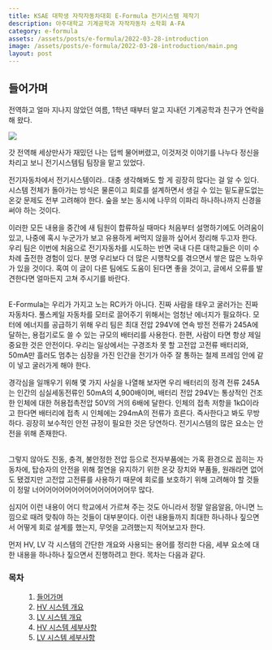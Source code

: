 ```yaml
---
title: KSAE 대학생 자작자동차대회 E-Formula 전기시스템 제작기
description: 아주대학교 기계공학과 자작자동차 소학회 A-FA
category: e-formula
assets: /assets/posts/e-formula/2022-03-28-introduction
image: /assets/posts/e-formula/2022-03-28-introduction/main.png
layout: post
---
```


## 들어가며
전역하고 얼마 지나지 않았던 여름, 1학년 때부터 알고 지내던 기계공학과 친구가 연락을 해 왔다.

<div class='center'><img src='{{ page.assets }}/main.png'></div>

갓 전역해 세상만사가 재밌던 나는 덥썩 물어버렸고, 이것저것 이야기를 나누다 정신을 차리고 보니 전기시스템팀 팀장을 맡고 있었다.

전기자동차에서 전기시스템이라.. 대충 생각해봐도 할 게 굉장히 많다는 걸 알 수 있다. 시스템 전체가 돌아가는 방식은 물론이고 회로를 설계하면서 생길 수 있는 밑도끝도없는 온갖 문제도 전부 고려해야 한다. 숲을 보는 동시에 나무의 이파리 하나하나까지 신경을 써야 하는 것이다.

이러한 모든 내용을 중간에 새 팀원이 합류하실 때마다 처음부터 설명하기에도 어려움이 있고, 나중에 혹시 누군가가 보고 유용하게 써먹지 않을까 싶어서 정리해 두고자 한다. 우리 팀은 이번에 처음으로 전기자동차를 시도하는 반면 국내 다른 대학교들은 이미 수 차례 출전한 경험이 있다. 분명 우리보다 더 많은 시행착오를 겪으면서 쌓은 많은 노하우가 있을 것이다. 혹여 이 글이 다른 팀에도 도움이 된다면 좋을 것이고, 글에서 오류를 발견한다면 얼마든지 고쳐 주시기를 바란다.  
<br>

E-Formula는 우리가 가지고 노는 RC카가 아니다. 진짜 사람을 태우고 굴러가는 진짜 자동차다. 풀스케일 자동차를 모터로 끌어주기 위해서는 엄청난 에너지가 필요하다. 모터에 에너지를 공급하기 위해 우리 팀은 최대 전압 294V에 연속 방전 전류가 245A에 달하는, 용접기로도 쓸 수 있는 규모의 배터리를 사용한다. 한편, 사람이 타면 항상 제일 중요한 것은 안전이다. 우리는 일상에서는 구경조차 못 할 고전압 고전류 배터리와, 50mA만 흘러도 멈추는 심장을 가진 인간을 전기가 아주 잘 통하는 철제 프레임 안에 같이 넣고 굴러가게 해야 한다.

경각심을 일깨우기 위해 몇 가지 사실을 나열해 보자면 우리 배터리의 정격 전류 245A는 인간의 심실세동전류인 50mA의 4,900배이며, 배터리 전압 294V는 통상적인 건조한 인체에 대한 허용접촉전압 50V의 거의 6배에 달한다. 인체의 접촉 저항을 1kΩ이라고 한다면 배터리에 접촉 시 인체에는 294mA의 전류가 흐른다. 즉사한다고 봐도 무방하다. 굉장히 보수적인 안전 규정이 필요한 것은 당연하다. 전기시스템의 많은 요소는 안전을 위해 존재한다.  
<br>

그렇지 않아도 진동, 충격, 불안정한 전압 등으로 전자부품에는 가혹 환경으로 꼽히는 자동차에, 탑승자의 안전을 위해 절연을 유지하기 위한 온갖 장치와 부품들, 원래라면 없어도 됐겠지만 고전압 고전류를 사용하기 때문에 회로를 보호하기 위해 고려해야 할 것들이 정말 너어어어어어어어어어어어어어어무 많다.  

심지어 이런 내용이 어디 학교에서 가르쳐 주는 것도 아니라서 정말 알음알음, 아니면 느낌으로 때려 맞춰야 하는 것들이 대부분이다. 이런 내용들까지 최대한 하나하나 짚으면서 어떻게 회로 설계를 했는지, 무엇을 고려했는지 적어보고자 한다.  

먼저 HV, LV 각 시스템의 간단한 개요와 사용되는 용어를 정리한 다음, 세부 요소에 대한 내용을 하나하나 짚으면서 진행하려고 한다. 목차는 다음과 같다.

### 목차
<div style="margin-left: 2rem;">
<ol>
<li><a class='link' href="https://luftaquila.io/blog/e-formula/introduction/">들어가며</a></li>
<li><a class='link' href="https://luftaquila.io/blog/e-formula/hv-introduction/">HV 시스템 개요</a></li>
<li><a class='link' href="https://luftaquila.io/blog/e-formula/lv-introduction/">LV 시스템 개요</a></li>
<li><a class='link' href="https://luftaquila.io/blog/e-formula/hv-detail/">HV 시스템 세부사항</a></li>
<li><a class='link' href="https://luftaquila.io/blog/e-formula/lv-detail/">LV 시스템 세부사항</a></li>
</ol>
</div>